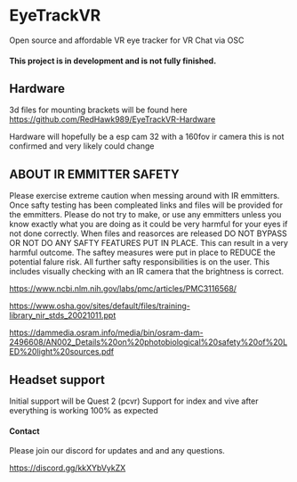 # EyeTrackVR
Open source and affordable VR eye tracker for VR Chat via OSC
#### This project is in development and is not fully finished.
## Hardware
3d files for mounting brackets will be found here https://github.com/RedHawk989/EyeTrackVR-Hardware

Hardware will hopefully be a esp cam 32 with a 160fov ir camera this is not confirmed and very likely could change

## ABOUT IR EMMITTER SAFETY
Please exercise extreme caution when messing around with IR emmitters.
Once safty testing has been compleated links and files will be provided for the emmitters. Please do not try to make, or use any emmitters unless you know exactly what you are doing as it could be very harmful for your eyes if not done correctly. 
When files and reasorces are released DO NOT BYPASS OR NOT DO ANY SAFTY FEATURES PUT IN PLACE. This can result in a very harmful outcome. 
The saftey measures were put in place to REDUCE the potential falure risk. All further safty responsibilities is on the user.
This includes visually checking with an IR camera that the brightness is correct.

https://www.ncbi.nlm.nih.gov/labs/pmc/articles/PMC3116568/

https://www.osha.gov/sites/default/files/training-library_nir_stds_20021011.ppt

https://dammedia.osram.info/media/bin/osram-dam-2496608/AN002_Details%20on%20photobiological%20safety%20of%20LED%20light%20sources.pdf

## Headset support
Initial support will be Quest 2 (pcvr) 
Support for index and vive after everything is working 100% as expected

#### Contact 

Please join our discord for updates and and any questions.

https://discord.gg/kkXYbVykZX



